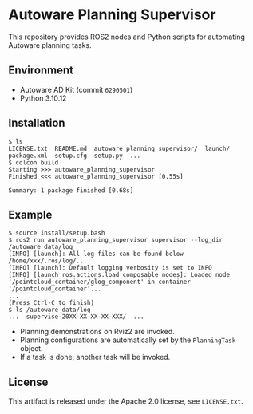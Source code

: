 # Autoware Planning Supervisor

This repository provides ROS2 nodes and Python scripts for automating Autoware planning tasks.

## Environment

- Autoware AD Kit (commit `6290501`)
- Python 3.10.12

## Installation

```shell
$ ls
LICENSE.txt  README.md  autoware_planning_supervisor/  launch/  package.xml  setup.cfg  setup.py  ...
$ colcon build
Starting >>> autoware_planning_supervisor
Finished <<< autoware_planning_supervisor [0.55s]

Summary: 1 package finished [0.68s]
```

## Example

```shell
$ source install/setup.bash
$ ros2 run autoware_planning_supervisor supervisor --log_dir /autoware_data/log
[INFO] [launch]: All log files can be found below /home/xxx/.ros/log/...
[INFO] [launch]: Default logging verbosity is set to INFO
[INFO] [launch_ros.actions.load_composable_nodes]: Loaded node '/pointcloud_container/glog_component' in container '/pointcloud_container'...
...
(Press Ctrl-C to finish)
$ ls /autoware_data/log
...  supervise-20XX-XX-XX-XX-XXX/  ...
```

- Planning demonstrations on Rviz2 are invoked.
- Planning configurations are automatically set by the `PlanningTask` object.
- If a task is done, another task will be invoked.

## License

This artifact is released under the Apache 2.0 license, see `LICENSE.txt`.
